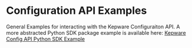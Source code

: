 # Configuration API Examples

General Examples for interacting with the Kepware Configuraiton API. A more abstracted Python SDK package example is available here: [Kepware Config API Python SDK Example](https://github.com/PTCInc/Kepware-ConfigAPI-SDK-Python)
